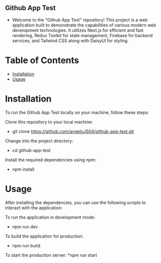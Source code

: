 

## Github App Test

* Welcome to the "Github App Test" repository! This project is a web application built to demonstrate the capabilities of various modern web development technologies. It utilizes Next.js for efficient and fast rendering, Redux Toolkit for state management, Firebase for backend services, and Tailwind CSS along with DaisyUI for styling.

# Table of Contents

- [Installation](#installation)
- [Usage](#usage)

# Installation
To run the Github App Test locally on your machine, follow these steps:

Clone this repository to your local machine:
* git clone https://github.com/angeloJS04/github-app-test.git

Change into the project directory:
* cd github-app-test

Install the required dependencies using npm:
* npm install

# Usage
After installing the dependencies, you can use the following scripts to interact with the application:

To run the application in development mode:
* npm run dev

To build the application for production:
* npm run build

To start the production server:
*npm run start



